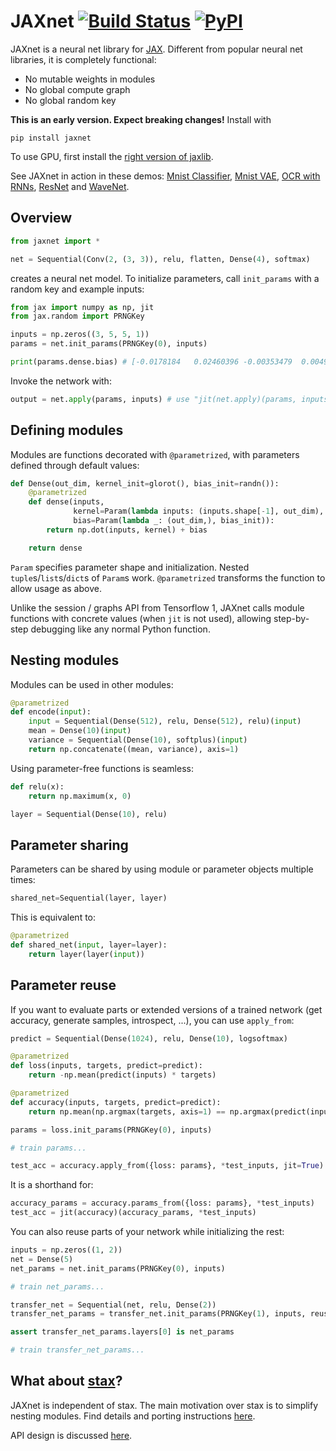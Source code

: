 # JAXnet [![Build Status](https://travis-ci.org/JuliusKunze/jaxnet.svg?branch=master)](https://travis-ci.org/JuliusKunze/jaxnet) [![PyPI](https://img.shields.io/pypi/v/jaxnet.svg)](https://pypi.python.org/pypi/jaxnet/#history)

JAXnet is a neural net library for [JAX](https://github.com/google/jax).
Different from popular neural net libraries, it is completely functional:
- No mutable weights in modules
- No global compute graph
- No global random key

**This is an early version. Expect breaking changes!** Install with

```
pip install jaxnet
```

To use GPU, first install the [right version of jaxlib](https://github.com/google/jax#installation).

See JAXnet in action in these demos:
[Mnist Classifier](https://colab.research.google.com/drive/18kICTUbjqnfg5Lk3xFVQtUj6ahct9Vmv),
[Mnist VAE](https://colab.research.google.com/drive/19web5SnmIFglLcnpXE34phiTY03v39-g),
[OCR with RNNs](https://colab.research.google.com/drive/1YuI6GUtMgnMiWtqoaPznwAiSCe9hMR1E),
[ResNet](https://colab.research.google.com/drive/1q6yoK_Zscv-57ZzPM4qNy3LgjeFzJ5xN) and
[WaveNet](https://colab.research.google.com/drive/111cKRfwYX4YFuPH3FF4V46XLfsPG1icZ).

## Overview

```python
from jaxnet import *

net = Sequential(Conv(2, (3, 3)), relu, flatten, Dense(4), softmax)
```
creates a neural net model.
To initialize parameters, call `init_params` with a random key and example inputs:

```python
from jax import numpy as np, jit
from jax.random import PRNGKey

inputs = np.zeros((3, 5, 5, 1))
params = net.init_params(PRNGKey(0), inputs)

print(params.dense.bias) # [-0.0178184   0.02460396 -0.00353479  0.00492503]
```

Invoke the network with:

```python
output = net.apply(params, inputs) # use "jit(net.apply)(params, inputs)" for acceleration
```

## Defining modules

Modules are functions decorated with `@parametrized`, with parameters defined through default values:

```python
def Dense(out_dim, kernel_init=glorot(), bias_init=randn()):
    @parametrized
    def dense(inputs,
              kernel=Param(lambda inputs: (inputs.shape[-1], out_dim), kernel_init),
              bias=Param(lambda _: (out_dim,), bias_init)):
        return np.dot(inputs, kernel) + bias

    return dense
```

`Param` specifies parameter shape and initialization.
Nested `tuple`s/`list`s/`dict`s of `Param`s work.
`@parametrized` transforms the function to allow usage as above.

Unlike the session / graphs API from Tensorflow 1,
JAXnet calls module functions with concrete values (when `jit` is not used),
allowing step-by-step debugging like any normal Python function.

## Nesting modules

Modules can be used in other modules:

```python
@parametrized
def encode(input):
    input = Sequential(Dense(512), relu, Dense(512), relu)(input)
    mean = Dense(10)(input)
    variance = Sequential(Dense(10), softplus)(input)
    return np.concatenate((mean, variance), axis=1)
```

Using parameter-free functions is seamless:

```python
def relu(x):
    return np.maximum(x, 0)

layer = Sequential(Dense(10), relu)
```

## Parameter sharing

Parameters can be shared by using module or parameter objects multiple times:

```python
shared_net=Sequential(layer, layer)
```

This is equivalent to:

```python
@parametrized
def shared_net(input, layer=layer):
    return layer(layer(input))
```

## Parameter reuse

If you want to evaluate parts or extended versions of a trained network
(get accuracy, generate samples, introspect, ...), you can use `apply_from`:

```python
predict = Sequential(Dense(1024), relu, Dense(10), logsoftmax)

@parametrized
def loss(inputs, targets, predict=predict):
    return -np.mean(predict(inputs) * targets)

@parametrized
def accuracy(inputs, targets, predict=predict):
    return np.mean(np.argmax(targets, axis=1) == np.argmax(predict(inputs), axis=1))

params = loss.init_params(PRNGKey(0), inputs)

# train params...

test_acc = accuracy.apply_from({loss: params}, *test_inputs, jit=True)
```

It is a shorthand for:

```python
accuracy_params = accuracy.params_from({loss: params}, *test_inputs)
test_acc = jit(accuracy)(accuracy_params, *test_inputs)
```

You can also reuse parts of your network while initializing the rest:

```python
inputs = np.zeros((1, 2))
net = Dense(5)
net_params = net.init_params(PRNGKey(0), inputs)

# train net_params...

transfer_net = Sequential(net, relu, Dense(2))
transfer_net_params = transfer_net.init_params(PRNGKey(1), inputs, reuse={net: net_params})

assert transfer_net_params.layers[0] is net_params

# train transfer_net_params...
```

## What about [stax](https://github.com/google/jax/blob/master/jax/experimental/stax.py)?
JAXnet is independent of stax.
The main motivation over stax is to simplify nesting modules.
Find details and porting instructions [here](STAX.md).

API design is discussed [here](DESIGN.md).